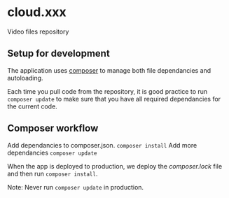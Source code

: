 cloud.xxx
=========

Video files repository

Setup for development
---------------------

The application uses [composer](https://getcomposer.org) to 
manage both file dependancies and autoloading.

Each time you pull code from the repository, it is good practice
to run `composer update` to make sure that you have all required
dependancies for the current code.

Composer workflow
-----------------

Add dependancies to composer.json.
`composer install`
Add more dependancies
`composer update`

When the app is deployed to production, we deploy
the *composer.lock* file and then run `composer install`.

Note: Never run `composer update` in production.

